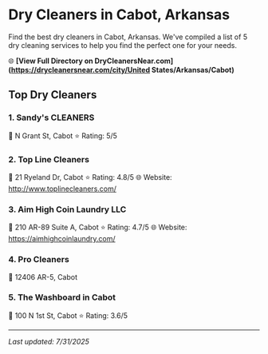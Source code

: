 # Dry Cleaners in Cabot, Arkansas

Find the best dry cleaners in Cabot, Arkansas. We've compiled a list of 5 dry cleaning services to help you find the perfect one for your needs.

🌐 **[View Full Directory on DryCleanersNear.com](https://drycleanersnear.com/city/United States/Arkansas/Cabot)**

## Top Dry Cleaners

### 1. Sandy's CLEANERS
📍 N Grant St, Cabot
⭐ Rating: 5/5

### 2. Top Line Cleaners
📍 21 Ryeland Dr, Cabot
⭐ Rating: 4.8/5
🌐 Website: http://www.toplinecleaners.com/

### 3. Aim High Coin Laundry LLC
📍 210 AR-89 Suite A, Cabot
⭐ Rating: 4.7/5
🌐 Website: https://aimhighcoinlaundry.com/

### 4. Pro Cleaners
📍 12406 AR-5, Cabot

### 5. The Washboard in Cabot
📍 100 N 1st St, Cabot
⭐ Rating: 3.6/5


---

*Last updated: 7/31/2025*
